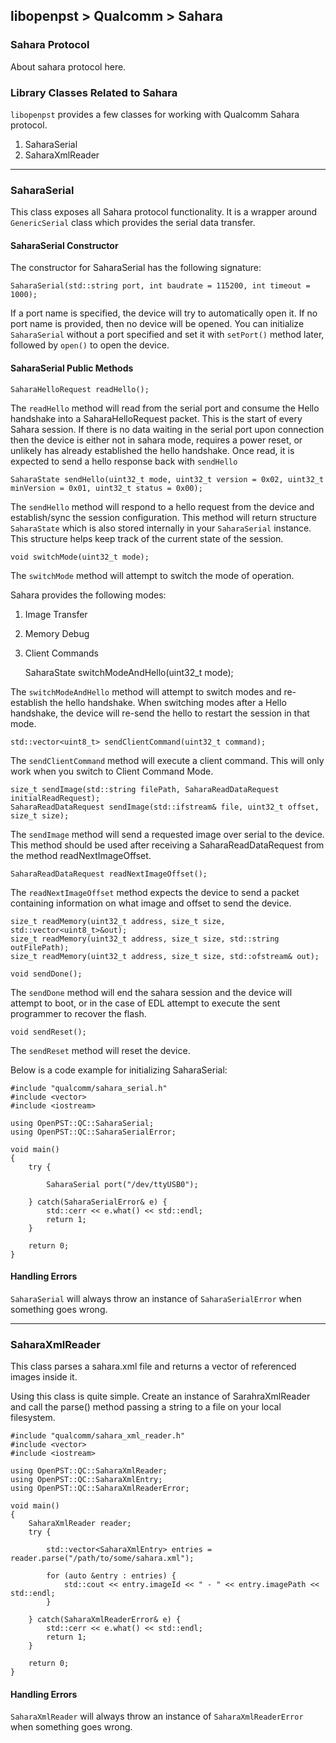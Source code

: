 ## libopenpst > Qualcomm > Sahara

### Sahara Protocol

About sahara protocol here.

### Library Classes Related to Sahara
`libopenpst` provides a few classes for working with Qualcomm Sahara protocol.

 1. SaharaSerial
 2. SaharaXmlReader

----------

### SaharaSerial
This class exposes all Sahara protocol functionality. It is  a wrapper around `GenericSerial` class which provides the serial data transfer.

#### SaharaSerial Constructor

The constructor for SaharaSerial has the following signature:

    SaharaSerial(std::string port, int baudrate = 115200, int timeout = 1000);

If a port name is specified, the device will try to automatically open it. If no port name is provided, then no device will be opened. You can initialize `SaharaSerial` without a port specified and set it with `setPort()` method later, followed by `open()` to open the device.

#### SaharaSerial Public Methods

    SaharaHelloRequest readHello();

The `readHello` method will read from the serial port and consume the Hello handshake
	into a SaharaHelloRequest packet. This is the start of every Sahara session. If there is no data waiting in the serial port upon connection then the device is either not in sahara mode, requires a power reset, or unlikely has already established the hello handshake. Once read, it is expected to send a hello response back with `sendHello`

    SaharaState sendHello(uint32_t mode, uint32_t version = 0x02, uint32_t minVersion = 0x01, uint32_t status = 0x00);

The `sendHello` method will respond to a hello request from the device and establish/sync the session configuration. This method will return structure `SaharaState` which is also stored internally in your `SaharaSerial` instance. This structure helps keep track of the current state of the session. 

    void switchMode(uint32_t mode);

The `switchMode` method will attempt to switch the mode of operation.

Sahara provides the following modes:

 1. Image Transfer
 2. Memory Debug 
 3. Client Commands

    SaharaState switchModeAndHello(uint32_t mode);

The `switchModeAndHello` method will attempt to switch modes and re-establish the hello handshake. When switching modes after a Hello handshake, the device will re-send the hello to restart the session in that mode.

    std::vector<uint8_t> sendClientCommand(uint32_t command);

The `sendClientCommand` method will execute a client command. This will only work when you switch to Client Command Mode.

    size_t sendImage(std::string filePath, SaharaReadDataRequest initialReadRequest);
	SaharaReadDataRequest sendImage(std::ifstream& file, uint32_t offset, size_t size);
	
The `sendImage` method will send a requested image over serial to the device. This method should be used after receiving a SaharaReadDataRequest from the method readNextImageOffset.

    SaharaReadDataRequest readNextImageOffset();

The `readNextImageOffset` method expects the device to send a packet containing information on what image and offset to send the device.

    size_t readMemory(uint32_t address, size_t size, std::vector<uint8_t>&out);
    size_t readMemory(uint32_t address, size_t size, std::string outFilePath);
    size_t readMemory(uint32_t address, size_t size, std::ofstream& out);

    void sendDone();

The `sendDone` method will end the sahara session and the device will attempt to boot, or in the case of EDL attempt to execute the sent programmer to recover the flash.

    void sendReset();

The `sendReset` method will reset the device.


Below is a code example for initializing SaharaSerial:

    #include "qualcomm/sahara_serial.h"
    #include <vector>
	#include <iostream>
	
	using OpenPST::QC::SaharaSerial;
	using OpenPST::QC::SaharaSerialError;
	
	void main()
	{
		try {
			
			SaharaSerial port("/dev/ttyUSB0");
					
		} catch(SaharaSerialError& e) {
			std::cerr << e.what() << std::endl;
			return 1;
		}
		
		return 0;
	}
#### Handling Errors
`SaharaSerial` will always throw an instance of `SaharaSerialError` when something goes wrong.


----------


### SaharaXmlReader
This class parses a sahara.xml file and returns a vector of referenced images inside it.

Using this class is quite simple. Create an instance of SarahraXmlReader and call the parse() method passing a string to a file on your local filesystem.


    #include "qualcomm/sahara_xml_reader.h"
	#include <vector>
	#include <iostream>
	
	using OpenPST::QC::SaharaXmlReader;
	using OpenPST::QC::SaharaXmlEntry;
	using OpenPST::QC::SaharaXmlReaderError;
	
	void main()
	{
		SaharaXmlReader reader;
		try {
			
			std::vector<SaharaXmlEntry> entries = reader.parse("/path/to/some/sahara.xml");
			
			for (auto &entry : entries) {
				std::cout << entry.imageId << " - " << entry.imagePath << std::endl;
			}
					
		} catch(SaharaXmlReaderError& e) {
			std::cerr << e.what() << std::endl;
			return 1;
		}
		
		return 0;
	}
	
#### Handling Errors
`SaharaXmlReader` will always throw an instance of `SaharaXmlReaderError` when something goes wrong.







